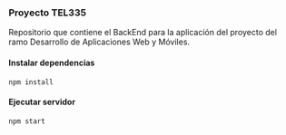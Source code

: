 ### Proyecto TEL335
Repositorio que contiene el BackEnd para la aplicación del proyecto del ramo Desarrollo de Aplicaciones Web y Móviles.

#### Instalar dependencias
`npm install`

#### Ejecutar servidor
`npm start`